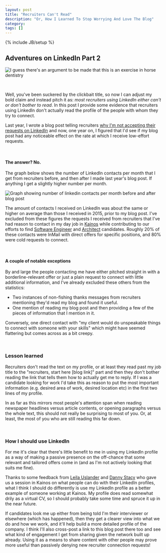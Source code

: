 ```yaml
---
layout: post
title: "Recruiters Can't Read"
description: "Or, How I Learned To Stop Worrying And Love The Blog"
category: 
tags: []
---
```

{% include JB/setup %}

## Adventures on LinkedIn Part 2

![I guess there's an argument to be made that this is an exercise in horse dentistry](../../../../assets/images/20170226_simpsons_job_offer.jpg)  

<br />

Well, you've been suckered by the clickbait title, so now I can adjust my bold claim and instead pitch it as: _most recruiters using LinkedIn either can't or don't bother to read_. In this post I provide some evidence that recruiters using LinkedIn don't actually read the profile of the people with whom they try to connect.

Last year, I wrote a blog post telling recruiters [why I'm not accepting their requests on LinkedIn](http://willhamill.com/2016/01/22/why-im-not-replying-to-your-offer-on-linkedin) and now, one year on, I figured that I'd see if my blog post had any noticeable effect on the rate at which I receive low-effort requests.  

<br />

#### The answer? No.

The graph below shows the number of LinkedIn contacts per month that I get from recruiters before, and then after I made last year's blog post. If anything I get a slightly higher number per month.


![Graph showing number of linkedin contacts per month before and after blog post](../../../../assets/images/20170226_linkedin_contacts.png)

The amount of contacts I received on LinkedIn was about the same or higher on average than those I received in 2015, prior to my blog post. I've excluded from these figures the requests I received from recruiters that I've had reason to contact in my day job in [Kainos](https://www.kainos.com) while contributing to our efforts to find [Software Engineer](https://www.kainos.com/careers/engineering) and [Architect](https://www.kainos.com/careers/architects) candidates. Roughly 20% of these contacts were InMail with direct offers for specific positions, and 80% were cold requests to connect.  

<br />

#### A couple of notable exceptions

By and large the people contacting me have either pitched straight in with a borderline-relevant offer or just a plain request to connect with little additional information, and I've already excluded these others from the statistics:

- Two instances of non-fishing thanks messages from recruiters mentioning they'd read my blog and found it useful.
- One mention of reading my blog post and then providing a few of the pieces of information that I mention in it.

Conversely, one direct contact with "my client would do unspeakable things to connect with someone with your skills" which might have seemed flattering but comes across as a bit creepy.  

<br />


### Lesson learned

Recruiters don't read the text on my profile, or at least they read past my job title to the "recruiters, start here [blog link]" part and then they don't bother reading the link that tells them how to actually get me to reply. If I was a candidate looking for work I'd take this as reason to put the most important information (e.g. desired area of work, desired location etc) in the first two lines of my profile.

In as far as this mirrors most people's attention span when reading newspaper headlines versus article contents, or opening paragraphs versus the whole text, this should not really be surprising to most of you. Or, at least, the most of you who are still reading this far down.  

<br />

### How I should use LinkedIn

For me it's clear that there's little benefit to me in using my LinkedIn profile as a way of making a passive presence on the off-chance that some relevant and tailored offers come in (and as I'm not actively looking that suits me fine). 

Thanks to some feedback from [Leila Uslander](https://www.linkedin.com/in/leilauslander/) and [Danny Stacy](https://www.linkedin.com/in/dannystacy/) who gave us a session in Kainos on what people can do with their LinkedIn profiles, what I think I should do differently is use my LinkedIn profile as a better example of someone working at Kainos. My profile does read somewhat drily as a virtual CV, so I should probably take some time and spruce it up in the near future.

If candidates look me up either from being told I'm their interviewer or elsewhere (which has happened), then they get a clearer view into what we do and how we work, and it'll help build a more detailed profile of the company. I think I'll also cross-post a link to this blog post there too and see what kind of engagement I get from sharing given the network built up already. Using it as a means to share content with other people may prove more useful than passively denying new recruiter connection requests!